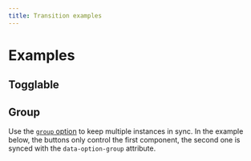 ```yaml
---
title: Transition examples
---
```


# Examples

## Togglable

<PreviewPlayground
  :html="() => import('./stories/toggle/app.twig')"
  :script="() => import('./stories/toggle/app.js?raw')"
  />

## Group

Use the [`group` option](/components/Transition/js-api.md#group) to keep multiple instances in sync. In the example below, the buttons only control the first component, the second one is synced with the `data-option-group` attribute.

<PreviewPlayground
  :html="() => import('./stories/group/app.twig')"
  :script="() => import('./stories/group/app.js?raw')"
  />

